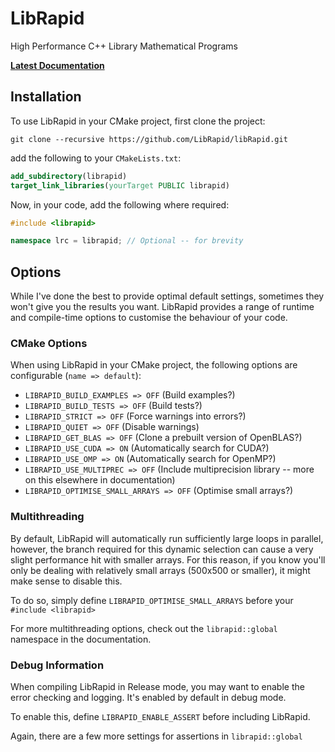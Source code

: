 # LibRapid

High Performance C++ Library Mathematical Programs

<!-- <a href="refman.pdf" target="_blank"><b>PDF Documentation</b></a> -->

<a href="https://librapid.github.io/librapid/md_librapid__r_e_a_d_m_e.html" target="_blank"><b>Latest
Documentation</b></a>

## Installation

To use LibRapid in your CMake project, first clone the project:

```
git clone --recursive https://github.com/LibRapid/libRapid.git
```

add the following to your `CMakeLists.txt`:

```cmake
add_subdirectory(librapid)
target_link_libraries(yourTarget PUBLIC librapid)
```

Now, in your code, add the following where required:

```cpp
#include <librapid>

namespace lrc = librapid; // Optional -- for brevity
```

## Options

While I've done the best to provide optimal default settings, sometimes they won't give you the results you want.
LibRapid provides a range of runtime and compile-time options to customise the behaviour of your code.

### CMake Options

When using LibRapid in your CMake project, the following options are configurable (`name => default`):

- `LIBRAPID_BUILD_EXAMPLES => OFF` (Build examples?)
- `LIBRAPID_BUILD_TESTS => OFF` (Build tests?)
- `LIBRAPID_STRICT => OFF` (Force warnings into errors?)
- `LIBRAPID_QUIET => OFF` (Disable warnings)
- `LIBRAPID_GET_BLAS => OFF` (Clone a prebuilt version of OpenBLAS?)
- `LIBRAPID_USE_CUDA => ON` (Automatically search for CUDA?)
- `LIBRAPID_USE_OMP => ON` (Automatically search for OpenMP?)
- `LIBRAPID_USE_MULTIPREC => OFF` (Include multiprecision library -- more on this elsewhere in documentation)
- `LIBRAPID_OPTIMISE_SMALL_ARRAYS => OFF` (Optimise small arrays?)

### Multithreading

By default, LibRapid will automatically run sufficiently large loops in parallel, however, the branch required for this
dynamic selection can cause a very slight performance hit with smaller arrays. For this reason, if you know you'll only
be dealing with relatively small arrays (500x500 or smaller), it might make sense to disable this.

To do so, simply define `LIBRAPID_OPTIMISE_SMALL_ARRAYS` before your `#include <librapid>`

For more multithreading options, check out the `librapid::global` namespace in the documentation.

### Debug Information

When compiling LibRapid in Release mode, you may want to enable the error checking and logging. It's enabled by default
in debug mode.

To enable this, define `LIBRAPID_ENABLE_ASSERT` before including LibRapid.

Again, there are a few more settings for assertions in `librapid::global`
